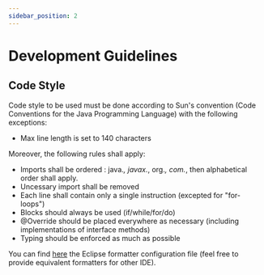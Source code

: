 ```yaml
---
sidebar_position: 2
---
```


# Development Guidelines

## Code Style
Code style to be used must be done according to Sun's convention (Code Conventions for the Java Programming Language) with the following exceptions:

* Max line length is set to 140 characters

Moreover, the following rules shall apply:

* Imports shall be ordered : java.*, javax.*, org.*, com.*, then alphabetical order shall apply.
* Uncessary import shall be removed
* Each line shall contain only a single instruction (excepted for "for-loops")
* Blocks should always be used (if/while/for/do)
* @Override should be placed everywhere as necessary (including implementations of interface methods)
* Typing should be enforced as much as possible

You can find [here](https://github.com/openflexo-team/openflexo-production/tree/0.4/tools-configuration/src/main/resources) the Eclipse formatter configuration file (feel free to provide equivalent formatters for other IDE).
